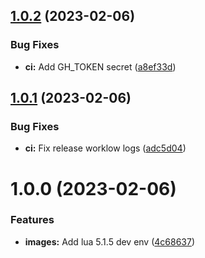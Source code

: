 ## [1.0.2](https://github.com/roalcantara/dockers/compare/v1.0.1...v1.0.2) (2023-02-06)


### Bug Fixes

* **ci:** Add GH_TOKEN secret ([a8ef33d](https://github.com/roalcantara/dockers/commit/a8ef33d1e7e65b8ccd175e6d62202dc1bda74de2))

## [1.0.1](https://github.com/roalcantara/dockers/compare/v1.0.0...v1.0.1) (2023-02-06)


### Bug Fixes

* **ci:** Fix release worklow logs ([adc5d04](https://github.com/roalcantara/dockers/commit/adc5d041e907a2923832a6dcd30062ade340309f))

# 1.0.0 (2023-02-06)


### Features

* **images:** Add lua 5.1.5 dev env ([4c68637](https://github.com/roalcantara/dockers/commit/4c68637675d4dbedda09b2f95e1d55c5dbc6dd3a))
